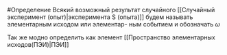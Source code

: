 #Определение 
Всякий возможный результат случайного [[Случайный эксперимент (опыт)|эксперимента S (опыта)]] будем называть элементарным исходом или элементар-
ным событием и обозначать $\omega$

Так же модно определить как элемент [[Пространство элементарных исходов(ПЭИ)|ПЭИ]]